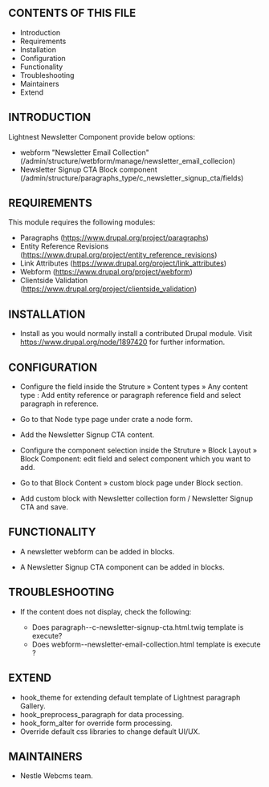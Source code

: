 CONTENTS OF THIS FILE
---------------------

 * Introduction
 * Requirements
 * Installation
 * Configuration
 * Functionality
 * Troubleshooting
 * Maintainers
 * Extend

INTRODUCTION
------------

Lightnest Newsletter Component provide below options:

* webform "Newsletter Email Collection" (/admin/structure/wetbform/manage/newsletter_email_collecion)
* Newsletter Signup CTA Block component (/admin/structure/paragraphs_type/c_newsletter_signup_cta/fields)

REQUIREMENTS
------------

This module requires the following modules:

* Paragraphs (https://www.drupal.org/project/paragraphs)
* Entity Reference Revisions (https://www.drupal.org/project/entity_reference_revisions)
* Link Attributes (https://www.drupal.org/project/link_attributes)
* Webform (https://www.drupal.org/project/webform)
* Clientside Validation (https://www.drupal.org/project/clientside_validation)

INSTALLATION
------------

* Install as you would normally install a contributed Drupal module. Visit
   https://www.drupal.org/node/1897420 for further information.


CONFIGURATION
-------------

* Configure the field inside the Struture » Content types » Any content type : Add entity reference or paragraph reference field and select paragraph in reference.

* Go to that Node type page under crate a node form.

* Add the Newsletter Signup CTA content.

* Configure the component selection inside the Struture » Block Layout » Block Component: edit field and select component which you want to add.

* Go to that Block Content » custom block page under Block section.

* Add custom block with Newsletter collection form / Newsletter Signup CTA and save.

FUNCTIONALITY
-------------

* A newsletter webform can be added in blocks.

* A Newsletter Signup CTA component can be added in blocks.

TROUBLESHOOTING
---------------

 * If the content does not display, check the following:

   - Does paragraph--c-newsletter-signup-cta.html.twig template is execute?
   - Does webform--newsletter-email-collection.html template is execute ?

EXTEND
------

 * hook_theme for extending default template of Lightnest paragraph Gallery.
 * hook_preprocess_paragraph for data processing.
 * hook_form_alter for override form processing.
 * Override default css libraries to change default UI/UX.


MAINTAINERS
-----------

* Nestle Webcms team.
